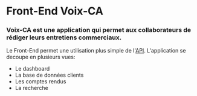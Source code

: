 # Front-End Voix-CA 

### Voix-CA est une application qui permet aux collaborateurs de rédiger leurs entretiens commerciaux. 
 
Le Front-End permet une utilisation plus simple de l'[API](https://github.com/ManonDBT/API_Voix-CA).
L'application se decoupe en plusieurs vues:
- Le dashboard 
- La base de données clients
- Les comptes rendus 
- La recherche 


